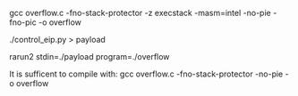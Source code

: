 gcc overflow.c -fno-stack-protector -z execstack -masm=intel -no-pie -fno-pic -o overflow

./control_eip.py > payload

rarun2 stdin=./payload program=./overflow

It is sufficent to compile with: gcc overflow.c -fno-stack-protector -no-pie -o overflow

